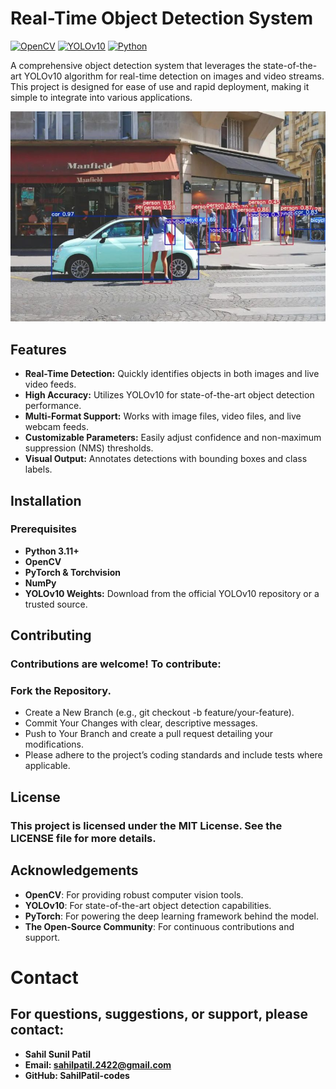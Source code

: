 # Real-Time Object Detection System

[![OpenCV](https://img.shields.io/badge/OpenCV-5.0-green)](https://opencv.org/)
[![YOLOv10](https://img.shields.io/badge/YOLO-v10-blue)](https://github.com/ultralytics/ultralytics)
[![Python](https://img.shields.io/badge/Python-3.11%2B-yellow)](https://www.python.org/)

A comprehensive object detection system that leverages the state-of-the-art YOLOv10 algorithm for real-time detection on images and video streams. This project is designed for ease of use and rapid deployment, making it simple to integrate into various applications.

![Object Detection Demo](demo.png)

## Features

- **Real-Time Detection:** Quickly identifies objects in both images and live video feeds.
- **High Accuracy:** Utilizes YOLOv10 for state-of-the-art object detection performance.
- **Multi-Format Support:** Works with image files, video files, and live webcam feeds.
- **Customizable Parameters:** Easily adjust confidence and non-maximum suppression (NMS) thresholds.
- **Visual Output:** Annotates detections with bounding boxes and class labels.

## Installation

### Prerequisites

- **Python 3.11+**
- **OpenCV**
- **PyTorch & Torchvision**
- **NumPy**
- **YOLOv10 Weights:** Download from the official YOLOv10 repository or a trusted source.

## Contributing
### Contributions are welcome! To contribute:
### Fork the Repository.
- Create a New Branch (e.g., git checkout -b feature/your-feature).
- Commit Your Changes with clear, descriptive messages.
- Push to Your Branch and create a pull request detailing your modifications.
- Please adhere to the project’s coding standards and include tests where applicable.

## License
### This project is licensed under the MIT License. See the LICENSE file for more details.

## Acknowledgements
- **OpenCV**: For providing robust computer vision tools.
- **YOLOv10**: For state-of-the-art object detection capabilities.
- **PyTorch**: For powering the deep learning framework behind the model.
- **The Open-Source Community**: For continuous contributions and support.

# Contact
## For questions, suggestions, or support, please contact:

- **Sahil Sunil Patil**
- **Email: sahilpatil.2422@gmail.com**
- **GitHub: SahilPatil-codes**
